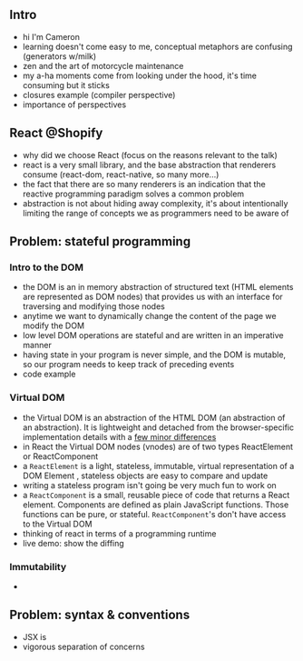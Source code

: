 ## Intro

- hi I'm Cameron
- learning doesn't come easy to me, conceptual metaphors are confusing (generators w/milk)
- zen and the art of motorcycle maintenance
- my a-ha moments come from looking under the hood, it's time consuming but it sticks
- closures example (compiler perspective)
- importance of perspectives

## React @Shopify

- why did we choose React (focus on the reasons relevant to the talk)
- react is a very small library, and the base abstraction that renderers consume (react-dom, react-native, so many more...)
- the fact that there are so many renderers is an indication that the reactive programming paradigm solves a common problem
- abstraction is not about hiding away complexity, it's about intentionally limiting the range of concepts we as programmers need to be aware of

## Problem: stateful programming

### Intro to the DOM

- the DOM is an in memory abstraction of structured text (HTML elements are represented as DOM nodes) that provides us with an interface for traversing and modifying those nodes
- anytime we want to dynamically change the content of the page we modify the DOM
- low level DOM operations are stateful and are written in an imperative manner
- having state in your program is never simple, and the DOM is mutable, so our program needs to keep track of preceding events
- code example

### Virtual DOM

- the Virtual DOM is an abstraction of the HTML DOM (an abstraction of an abstraction). It is lightweight and detached from the browser-specific implementation details with a [few minor differences](https://reactjs.org/docs/dom-elements.html#differences-in-attributes)
- in React the Virtual DOM nodes (vnodes) are of two types ReactElement or ReactComponent
- a `ReactElement` is a light, stateless, immutable, virtual representation of a DOM Element [](https://reactjs.org/docs/glossary.html#elements), stateless objects are easy to compare and update
- writing a stateless program isn't going be very much fun to work on
- a `ReactComponent` is a small, reusable piece of code that returns a React element. Components are defined as plain JavaScript functions. Those functions can be pure, or stateful. `ReactComponent`'s don't have access to the Virtual DOM
- thinking of react in terms of a programming runtime
- live demo: show the diffing

### Immutability

-

## Problem: syntax & conventions

- JSX is
- vigorous separation of concerns
